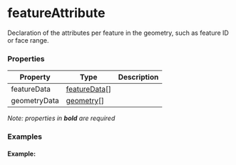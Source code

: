 # featureAttribute

Declaration of the attributes per feature in the geometry, such as feature ID or face range.

### Properties

| Property | Type | Description |
| --- | --- | --- |
| featureData | [featureData](featureData.md)[] |  |
| geometryData | [geometry](geometry.md)[] |  |

*Note: properties in **bold** are required*

### Examples 

#### Example:  


